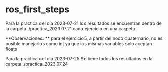 # ros_first_steps

Para la practica del dia 2023-07-21 
los resultados se encuentran dentro de la carpeta ./practica_2023.07.21
cada ejercicio en una carpeta

**Observaciones: **
para el ejercicio5, a partir del nodo quaternario, no es posible manejarlos como int
ya que las mismas variables solo aceptan floats


Para la practica del dia 2023-07-25
Se tiene todos los resultados en la carpeta ./practica_2023.07.24
